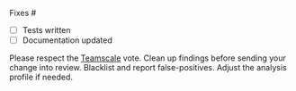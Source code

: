 Fixes #

- [ ] Tests written
- [ ] Documentation updated

Please respect the [Teamscale](https://demo.teamscale.com/activity.html#/teamscale-net-profiler) vote. Clean up findings before sending your change into review. Blacklist and report false-positives. Adjust the analysis profile if needed.
